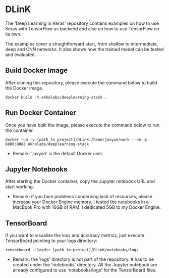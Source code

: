 # DLinK

The 'Deep Learning in Keras' repository contains examples on how to use Keras with TensorFlow as backend and also on how to use TensorFlow on its own.

The examples cover a straightforward start, from shallow to intermediate, deep and CNN networks. It also shows how the trained model can be tested and evaluated.

## Build Docker Image

After cloning this repository, please execute the command below to build the Docker image.

```
docker build -t ekholabs/deeplearning-stack .
```

## Run Docker Container

Once you have built the image, please execute the command below to run the container.

```
docker run -v [path_to_project]/DLinK:/home/jovyan/work --rm -p 8888:8888 ekholabs/deeplearning-stack
```

* Remark: 'jovyan' is the default Docker user.

## Jupyter Notebooks

After starting the Docker container, copy the Jupyter notebook URL and start working.

* Remark: if you face problems concerning lack of resources, please increase your Docker Engine memory. I tested the notebooks in a MacBook Pro with 16GB of RAM. I dedicated 5GB to my Docker Engine.

## TensorBoard

If you want to visualise the loss and accuracy metrics, just execute TensorBoard pointing to your logs directory:

```
tensorboard --logdir [path_to_project]/DLinK/notebooks/logs
````

* Remark: the 'logs' directory is not part of the repository. It has to be created under the 'notebooks' directory. All the Jupyter notebook are already configured to use 'notebooks/logs' for the TensorBoard files.
